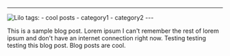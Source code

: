  ---
<img alt="Lilo" src="/images/Lilo.gif">
tags:
  - cool posts
  - category1
  - category2
---

This is a sample blog post. Lorem ipsum I can't remember the rest of lorem ipsum and don't have an internet connection right now. Testing testing testing this blog post. Blog posts are cool.

<!-- 
Headings are cool
======

You can have many headings
======

Aren't headings cool?
------
-->